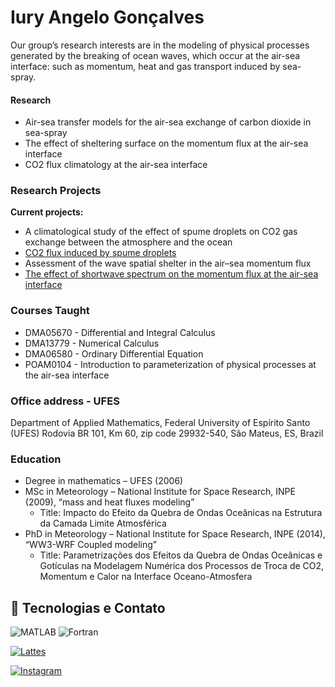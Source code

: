 

# Iury Angelo Gonçalves
Our group’s research interests are  in the modeling of physical processes generated by the breaking of ocean waves, which occur at the air-sea interface: such as  momentum, heat and gas transport induced by sea-spray.


#### Research
 - Air-sea transfer models for the air-sea exchange of carbon dioxide in sea-spray
 - The effect of sheltering surface on the momentum flux at the air-sea interface
 - CO2 flux climatology at the air-sea interface

### Research Projects
**Current projects:**
- A climatological study of the effect of spume droplets on CO2 gas exchange between the atmosphere and the ocean
- [CO2 flux induced by spume droplets](https://link.springer.com/article/10.1007/s10546-018-0369-z) 
- Assessment of the wave spatial shelter in the air–sea momentum flux
- [The effect of shortwave spectrum on the momentum flux at the air-sea interface](https://link.springer.com/article/10.1007/s10546-023-00842-w)


### Courses Taught
- DMA05670 - Differential and Integral Calculus
- DMA13779 - Numerical Calculus
- DMA06580 - Ordinary Differential Equation
- POAM0104 - Introduction to parameterization of physical processes at the air-sea interface



### Office address - UFES

Department of Applied Mathematics, Federal University of Espírito Santo (UFES) 
Rodovia BR 101, Km 60, zip code 29932-540, São Mateus, ES, Brazil



### Education

   - Degree in mathematics – UFES (2006)
   - MSc in Meteorology – National Institute for Space Research, INPE (2009), “mass and heat fluxes modeling”
     -  Title: Impacto do Efeito da Quebra de Ondas Oceânicas na Estrutura da Camada Limite Atmosférica
   - PhD in Meteorology – National Institute for Space Research, INPE (2014), “WW3-WRF Coupled modeling”
        - Title: Parametrizações dos Efeitos da Quebra de Ondas Oceânicas e Gotículas na Modelagem Numérica dos Processos de Troca de CO2, Momentum e Calor na Interface Oceano-Atmosfera



## 🚀 Tecnologias e Contato

![MATLAB](https://img.shields.io/badge/MATLAB-0076A8?style=for-the-badge&logo=mathworks&logoColor=white)
![Fortran](https://img.shields.io/badge/Fortran-734F96?style=for-the-badge&logo=fortran&logoColor=white)

[![Lattes](https://img.shields.io/badge/Lattes-004080?style=for-the-badge&logo=data:image/svg+xml;base64,PHN2ZyB3aWR0aD0iNjQ4IiBoZWlnaHQ9IjY0OCIgdmlld0JveD0iMCAwIDY0OCA2NDgiIHhtbG5zPSJodHRwOi8vd3d3LnczLm9yZy8yMDAwL3N2ZyI+PGNpcmNsZSBjeD0iMzI0IiBjeT0iMzI0IiByPSIzMjQiIGZpbGw9IiMwMDQwODAiIC8+PC9zdmc+) ](http://lattes.cnpq.br/4877304814912378)

[![Instagram](https://img.shields.io/badge/@seu_usuario-Instagram-E4405F?style=for-the-badge&logo=instagram&logoColor=white)](https://www.instagram.com/iury.angelo)


